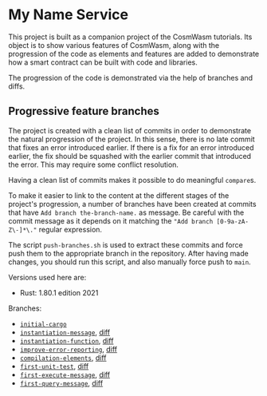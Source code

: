 # My Name Service

This project is built as a companion project of the CosmWasm tutorials. Its object is to show various features of CosmWasm, along with the progression of the code as elements and features are added to demonstrate how a smart contract can be built with code and libraries.

The progression of the code is demonstrated via the help of branches and diffs.

## Progressive feature branches

The project is created with a clean list of commits in order to demonstrate the natural progression of the project. In this sense, there is no late commit that fixes an error introduced earlier. If there is a fix for an error introduced earlier, the fix should be squashed with the earlier commit that introduced the error. This may require some conflict resolution.

Having a clean list of commits makes it possible to do meaningful `compare`s.

To make it easier to link to the content at the different stages of the project's progression, a number of branches have been created at commits that have `Add branch the-branch-name.` as message. Be careful with the commit message as it depends on it matching the `"Add branch [0-9a-zA-Z\-]*\."` regular expression.

The script `push-branches.sh` is used to extract these commits and force push them to the appropriate branch in the repository. After having made changes, you should run this script, and also manually force push to `main`.

Versions used here are:

* Rust: 1.80.1 edition 2021

Branches:

* [`initial-cargo`](../../tree/initial-cargo)
* [`instantiation-message`](../../tree/instantiation-message), [diff](../../compare/initial-cargo..instantiation-message)
* [`instantiation-function`](../../tree/instantiation-function), [diff](../../compare/instantiation-message..instantiation-function)
* [`improve-error-reporting`](../../tree/improve-error-reporting), [diff](../../compare/instantiation-function..improve-error-reporting)
* [`compilation-elements`](../../tree/compilation-elements), [diff](../../compare/improve-error-reporting..compilation-elements)
* [`first-unit-test`](../../tree/first-unit-test), [diff](../../compare/compilation-elements..first-unit-test)
* [`first-execute-message`](../../tree/first-execute-message), [diff](../../compare/first-unit-test..first-execute-message)
* [`first-query-message`](../../tree/first-query-message), [diff](../../compare/first-execute-message..first-query-message)
